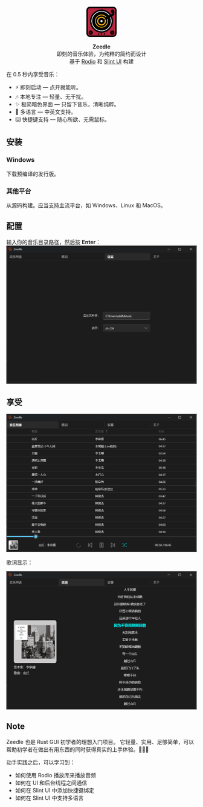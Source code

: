 <p align="center">
  <picture align="center">
    <img alt="logo" width="80px" src="ui/cover.svg">
  </picture>
</p>
<p align="center"> 
    <b>Zeedle</b></br>
    即刻的音乐体验，为纯粹的简约而设计</br>
    基于 <a href="https://github.com/RustAudio/rodio">Rodio</a> 和 <a href="https://slint.dev">Slint UI</a> 构建
</p>

在 0.5 秒内享受音乐：
- ⚡ 即刻启动 — 点开就能听。
- 🎶 本地专注 — 轻量、无干扰。
- ✨ 极简暗色界面 — 只留下音乐，清晰纯粹。
- 🦜 多语言 — 中英文支持。
- ⌨️ 快捷键支持 — 随心所欲、无需鼠标。

## 安装
### Windows
下载预编译的发行版。
### 其他平台
从源码构建。应当支持主流平台，如 Windows、Linux 和 MacOS。

## 配置
输入你的音乐目录路径，然后按 **Enter**：
![p3](assets/p3-zh.png)

## 享受
![p1](assets/p1-zh.png)

歌词显示：

![p1](assets/p2-zh.png)

## Note
Zeedle 也是 Rust GUI 初学者的理想入门项目。
它轻量、实用、足够简单，可以帮助初学者在做出有用东西的同时获得真实的上手体验。🤗🤗🤗

动手实践之后，可以学习到：
- 如何使用 Rodio 播放库来播放音频
- 如何在 UI 和后台线程之间通信
- 如何在 Slint UI 中添加快捷键绑定
- 如何在 Slint UI 中支持多语言

